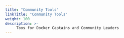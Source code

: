 ```yaml
---
title: "Community Tools"
linkTitle: "Community Tools"
weight: 100
description: >-
     Toos for Docker Captains and Community Leaders
---
```


